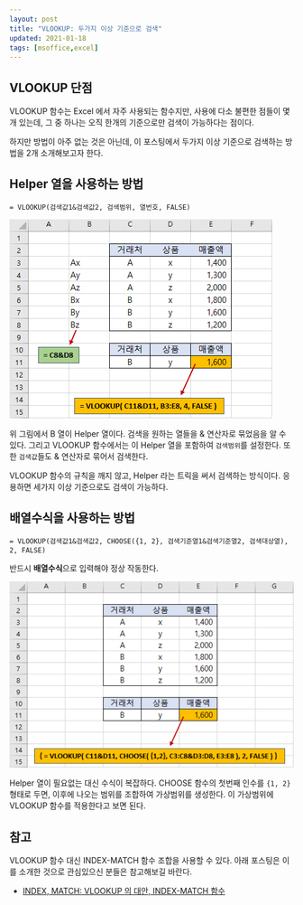```yaml
---
layout: post
title: "VLOOKUP: 두가지 이상 기준으로 검색"
updated: 2021-01-18
tags: [msoffice,excel]
---
```


## VLOOKUP 단점

VLOOKUP 함수는 Excel 에서 자주 사용되는 함수지만, 사용에 다소 불편한 점들이 몇개 있는데, 그 중 하나는 오직 한개의 기준으로만 검색이 가능하다는 점이다.

하지만 방법이 아주 없는 것은 아닌데, 이 포스팅에서 두가지 이상 기준으로 검색하는 방법을 2개 소개해보고자 한다.

## Helper 열을 사용하는 방법

```excel
= VLOOKUP(검색값1&검색값2, 검색범위, 열번호, FALSE)
```

![그림00](/img/msoffice/excel-4402-01-01-00.png)

위 그림에서 B 열이 Helper 열이다. 검색을 원하는 열들을 & 연산자로 묶었음을 알 수 있다. 그리고 VLOOKUP 함수에서는 이 Helper 열을 포함하여 `검색범위`를 설정한다. 또한 `검색값`들도 & 연산자로 묶어서 검색한다.

VLOOKUP 함수의 규칙을 깨지 않고, Helper 라는 트릭을 써서 검색하는 방식이다. 응용하면 세가지 이상 기준으로도 검색이 가능하다.

## 배열수식을 사용하는 방법

```excel
= VLOOKUP(검색값1&검색값2, CHOOSE({1, 2}, 검색기준열1&검색기준열2, 검색대상열), 2, FALSE)
```

반드시 **배열수식**으로 입력해야 정상 작동한다.

![그림01](/img/msoffice/excel-4402-01-01-01.png)

Helper 열이 필요없는 대신 수식이 복잡하다. CHOOSE 함수의 첫번째 인수를 `{1, 2}` 형태로 두면, 이후에 나오는 범위를 조합하여 가상범위를 생성한다. 이 가상범위에 VLOOKUP 함수를 적용한다고 보면 된다.

## 참고

VLOOKUP 함수 대신 INDEX-MATCH 함수 조합을 사용할 수 있다. 아래 포스팅은 이를 소개한 것으로 관심있으신 분들은 참고해보길 바란다.

- [INDEX, MATCH: VLOOKUP 의 대안, INDEX-MATCH 함수](/post/index-match-vlookup-alternative)